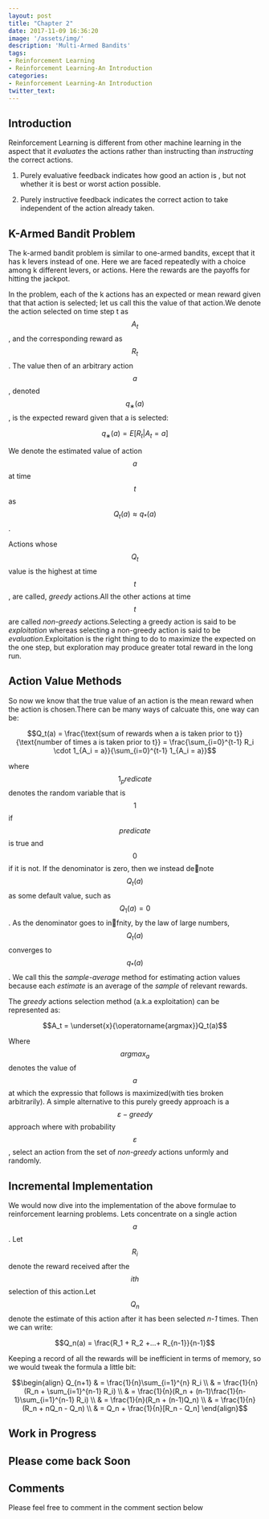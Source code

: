 ```yaml
---
layout: post
title: "Chapter 2"
date: 2017-11-09 16:36:20
image: '/assets/img/'
description: 'Multi-Armed Bandits'
tags:
- Reinforcement Learning
- Reinforcement Learning-An Introduction 
categories:
- Reinforcement Learning-An Introduction 
twitter_text:
---
```


<script type="text/javascript" async
  src="https://cdn.mathjax.org/mathjax/latest/MathJax.js?config=TeX-MML-AM_CHTML">
</script>

## Introduction

Reinforcement Learning is different from other machine learning in the aspect that it *evaluates* the actions rather than instructing than *instructing* the correct actions.
  1. Purely evaluative feedback indicates how good an action is , but not whether it is best or worst action possible.

  2. Purely instructive feedback indicates the correct action to take independent of the action already taken.

## K-Armed Bandit Problem

The k-armed bandit problem is similar to one-armed bandits, except that it has k levers instead of one. Here we are faced repeatedly with a choice among k different levers, or actions. Here the rewards are the payoffs for hitting the jackpot. 

In the problem, each of the k actions has an expected or mean reward given that that action is selected; let us call this the value of that action.We denote the action selected on time step t as $$A_t$$ , and the corresponding reward as $$R_t$$. The value then of an arbitrary action $$a$$, denoted $$q_∗(a)$$, is the expected reward given
that a is selected:

$$q_∗(a) = E[R_t | A_t = a]$$


We denote the estimated value of action $$a$$ at time $$t$$ as $$Q_t(a) \approx q_*(a)$$ .

Actions whose $$Q_t$$ value is the highest at time $$t$$, are called,  *greedy* actions.All the other actions at time $$t$$ are called *non-greedy* actions.Selecting a greedy action is said to be *exploitation* whereas selecting a non-greedy action is said to be *evaluation*.Exploitation is the right thing to do to maximize the expected on the one step, but exploration may produce greater total reward in the long run.

## Action Value Methods

So now we know that the true value of an action is the  mean reward when the action is chosen.There can be many ways of calcuate this, one way can be:

$$Q_t(a) = \frac{\text{sum of rewards when a is taken prior to t}}{\text{number of times a is taken prior to t}} = \frac{\sum_{i=0}^{t-1} R_i \cdot 1_{A_i = a}}{\sum_{i=0}^{t-1} 1_{A_i = a}}$$

where $$1_predicate$$ denotes the random variable that is $$1$$ if $$predicate$$ is true and $$0$$ if it is not. If the denominator is zero, then we instead denote $$Q_t(a)$$ as some default value, such as $$Q_1(a) = 0$$ . As the denominator goes to infnity, by the law of large numbers, $$Q_t(a)$$ converges to $$q_*(a)$$. We call this the *sample-average* method for estimating action values because each *estimate* is an average of the *sample* of relevant rewards.

The *greedy* actions selection method (a.k.a exploitation) can be represented as:

$$A_t = \underset{x}{\operatorname{argmax}}Q_t(a)$$

Where $$argmax_a$$ denotes the value of $$a$$ at which the expressio that follows is maximized(with ties broken arbitrarily). A simple alternative to this purely greedy approach is a *$$\varepsilon-greedy$$* approach where with probability $$\varepsilon$$ , select an action from the set of *non-greedy* actions unformly and randomly.

## Incremental Implementation

We would now dive into the implementation of the above formulae to reinforcement learning problems.
Lets concentrate on a single action $$a$$. Let $$R_i$$ denote the reward received after the $$ith$$ selection of this action.Let $$Q_n$$ denote the estimate of this action after it has been selected *n-1* times. Then we can write:

$$Q_n(a) = \frac{R_1 + R_2 +...+ R_{n-1}}{n-1}$$

Keeping a record of all the rewards will be inefficient in terms of memory, so we would tweak the formula a little bit:

$$\begin{align}
Q_{n+1} & = \frac{1}{n}\sum_{i=1}^{n} R_i \\
& = \frac{1}{n}(R_n + \sum_{i=1}^{n-1} R_i) \\
& = \frac{1}{n}(R_n + (n-1)\frac{1}{n-1}\sum_{i=1}^{n-1} R_i) \\
& = \frac{1}{n}(R_n + (n-1)Q_n) \\
& = \frac{1}{n}(R_n + nQ_n - Q_n) \\
& = Q_n + \frac{1}{n}[R_n - Q_n]
\end{align}$$


## Work in Progress
## Please come back Soon

## Comments

Please feel free to comment in the comment section below